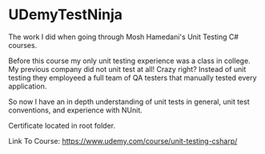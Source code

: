 # UDemyTestNinja
The work I did when going through Mosh Hamedani's Unit Testing C# courses.

Before this course my only unit testing experience was a class in college. My previous company did not unit test at all! Crazy right? Instead of unit testing they employeed a full team of QA testers that manually tested every application.

So now I have an in depth understanding of unit tests in general, unit test conventions, and experience with NUnit.

Certificate located in root folder.

Link To Course: https://www.udemy.com/course/unit-testing-csharp/

